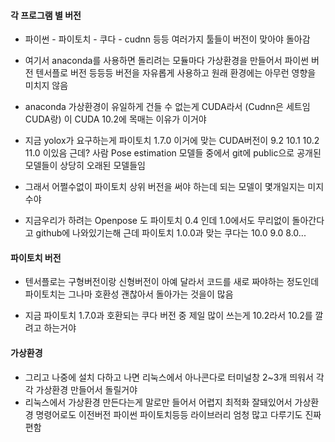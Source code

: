 #### 각 프로그램 별 버전

- 파이썬 - 파이토치 - 쿠다 - cudnn 등등 여러가지 툴들이 버전이 맞아야 돌아감
- 여기서 anaconda를 사용하면 돌리려는 모듈마다 가상환경을 만들어서 파이썬 버전 텐서플로 버전 등등등 버전을 자유롭게 사용하고 원래 환경에는 아무런 영향을 미치지 않음
- anaconda 가상환경이 유일하게 건들 수 없는게 CUDA라서 (Cudnn은 세트임 CUDA랑) 이 CUDA 10.2에 목매는 이유가 이거야



- 지금 yolox가 요구하는게 파이토치 1.7.0 이거에 맞는 CUDA버전이 9.2 10.1 10.2 11.0 이있음 근데? 사람 Pose estimation 모델들 중에서 git에 public으로 공개된 모델들이 상당히 오래된 모델들임
- 그래서 어쩔수없이 파이토치 상위 버전을 써야 하는데 되는 모델이 몇개일지는 미지수야

- 지금우리가 하려는 Openpose 도 파이토치 0.4 인데 1.0에서도 무리없이 돌아간다고 github에 나와있기는해 근데 파이토치 1.0.0과 맞는 쿠다는 10.0 9.0 8.0...



#### 파이토치 버전

- 텐서플로는 구형버전이랑 신형버전이 아예 달라서 코드를 새로 짜야하는 정도인데 파이토치는 그나마 호환성 괜찮아서 돌아가는 것을이 많음

- 지금 파이토치 1.7.0과 호환되는 쿠다 버전 중 제일  많이 쓰는게 10.2라서 10.2를 깔려고 하는거야



#### 가상환경

- 그리고 나중에 설치 다하고 나면 리눅스에서 아나콘다로 터미널창 2~3개 띄워서 각각 가상환경 만들어서 돌릴거야
- 리눅스에서 가상환경 만든다는게 말로만 들어서 어렵지 최적화 잘돼있어서 가상환경 명령어로도 이전버전 파이썬 파이토치등등 라이브러리 엄청 많고 다루기도 진짜편함